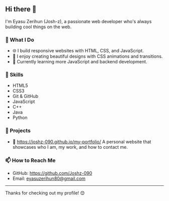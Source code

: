 ## Hi there 👋

I'm Eyasu Zerihun (Josh-z), a passionate web developer who's always building cool things on the web.

### 💼 What I Do
- 🌐 I build responsive websites with HTML, CSS, and JavaScript.
- 🎨 I enjoy creating beautiful designs with CSS animations and transitions.
- 🚀 Currently learning more JavaScript and backend development.

### 🧠 Skills
- HTML5
- CSS3 
- Git & GitHub
- JavaScript 
- C++
- Java
- Python

### 🌟 Projects
- 🔗 https://joshz-090.github.io/my-portfolio/
  A personal website that showcases who I am, my work, and how to contact me.

### 📫 How to Reach Me
- GitHub: https://github.com/Joshz-090
- Email: eyasuzerihun80@gmail.com

---

Thanks for checking out my profile! 😊
